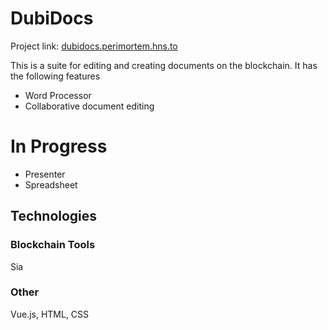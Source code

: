 # DubiDocs

Project link: [dubidocs.perimortem.hns.to](dubidocs.perimortem.hns.to)

This is a suite for editing and creating documents on the blockchain.
It has the following features
- Word Processor
- Collaborative document editing

# In Progress
- Presenter
- Spreadsheet

## Technologies
### Blockchain Tools
Sia
### Other
Vue.js, HTML, CSS

